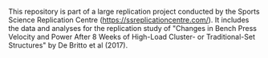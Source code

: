 This repository is part of a large replication project conducted by the Sports Science Replication Centre (https://ssreplicationcentre.com/). It includes the data and analyses for the replication study of "Changes in Bench Press Velocity and Power After 8 Weeks of High-Load Cluster- or Traditional-Set Structures" by De Britto et al (2017).

